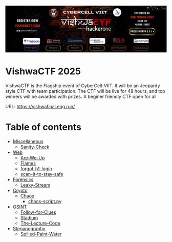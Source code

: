 <p align="center">
  <img src="banner.png">
</p>

# VishwaCTF 2025

VishwaCTF is the Flagship event of CyberCell-VIIT. It will be an Jeopardy style CTF with team participation. The CTF will be live for 48 hours, and top winners will be awarded with prizes. A beginer friendly CTF open for all

URL: https://vishwafinal.eng.run/

# Table of contents

* [Miscellaneous](Miscellaneous)
  * [Sanity-Check](Miscellaneous/Sanity-Check.md)
* [Web](Web)
  * [Are-We-Up](Web/Are-We-Up.md)
  * [Flames](Web/Flames.md)
  * [forgot-h1-login](Web/forgot-h1-login.md)
  * [scan-it-to-stay-safe](Web/scan-it-to-stay-safe.md)
* [Forensics](Forensics)
  * [Leaky-Stream](Forensics/Leaky-Stream.md)
* [Crypto](Crypto)
  * [Chaos](Crypto/Chaos.md)
    * [chaos-script.py](Crypto/script/chaos-script.py)
* [OSINT](OSINT)
  * [Follow-for-Clues](OSINT/Follow-for-Clues.md)
  * [Stadium](OSINT/Stadium.md)
  * [The-Lecture-Code](OSINT/The-Lecture-Code.md)
* [Steganography](Steganography)
  * [Spilled-Paint-Water](Steganography/Spilled-Paint-Water.md)
